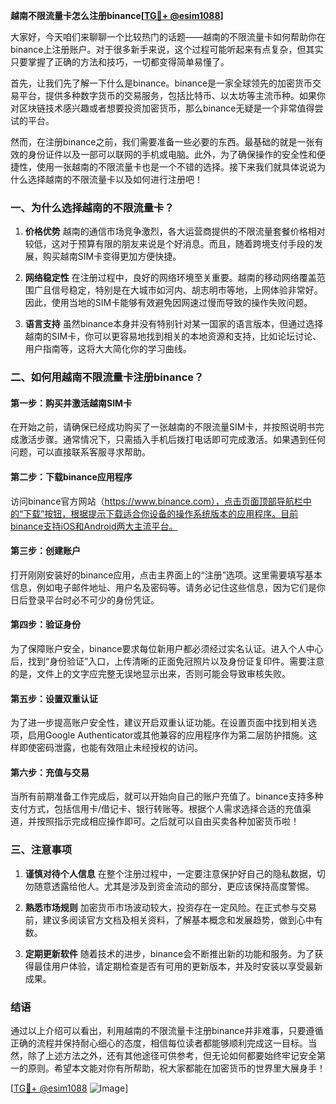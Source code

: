 **越南不限流量卡怎么注册binance[[TG💪+ @esim1088](https://t.me/s/esim1088)]**

大家好，今天咱们来聊聊一个比较热门的话题——越南的不限流量卡如何帮助你在binance上注册账户。对于很多新手来说，这个过程可能听起来有点复杂，但其实只要掌握了正确的方法和技巧，一切都变得简单易懂了。

首先，让我们先了解一下什么是binance。binance是一家全球领先的加密货币交易平台，提供多种数字货币的交易服务，包括比特币、以太坊等主流币种。如果你对区块链技术感兴趣或者想要投资加密货币，那么binance无疑是一个非常值得尝试的平台。

然而，在注册binance之前，我们需要准备一些必要的东西。最基础的就是一张有效的身份证件以及一部可以联网的手机或电脑。此外，为了确保操作的安全性和便捷性，使用一张越南的不限流量卡也是一个不错的选择。接下来我们就具体说说为什么选择越南的不限流量卡以及如何进行注册吧！

### 一、为什么选择越南的不限流量卡？

1. **价格优势**
   越南的通信市场竞争激烈，各大运营商提供的不限流量套餐价格相对较低，这对于预算有限的朋友来说是个好消息。而且，随着跨境支付手段的发展，购买越南SIM卡变得更加方便快捷。

2. **网络稳定性**
   在注册过程中，良好的网络环境至关重要。越南的移动网络覆盖范围广且信号稳定，特别是在大城市如河内、胡志明市等地，上网体验非常好。因此，使用当地的SIM卡能够有效避免因网速过慢而导致的操作失败问题。

3. **语言支持**
   虽然binance本身并没有特别针对某一国家的语言版本，但通过选择越南的SIM卡，你可以更容易地找到相关的本地资源和支持，比如论坛讨论、用户指南等，这将大大简化你的学习曲线。

### 二、如何用越南不限流量卡注册binance？

#### 第一步：购买并激活越南SIM卡
在开始之前，请确保已经成功购买了一张越南的不限流量SIM卡，并按照说明书完成激活步骤。通常情况下，只需插入手机后拨打电话即可完成激活。如果遇到任何问题，可以直接联系客服寻求帮助。

#### 第二步：下载binance应用程序
访问binance官方网站（https://www.binance.com），点击页面顶部导航栏中的“下载”按钮，根据提示下载适合你设备的操作系统版本的应用程序。目前binance支持iOS和Android两大主流平台。

#### 第三步：创建账户
打开刚刚安装好的binance应用，点击主界面上的“注册”选项。这里需要填写基本信息，例如电子邮件地址、用户名及密码等。请务必记住这些信息，因为它们是你日后登录平台时必不可少的身份凭证。

#### 第四步：验证身份
为了保障账户安全，binance要求每位新用户都必须经过实名认证。进入个人中心后，找到“身份验证”入口，上传清晰的正面免冠照片以及身份证复印件。需要注意的是，文件上的文字应完整无误地显示出来，否则可能会导致审核失败。

#### 第五步：设置双重认证
为了进一步提高账户安全性，建议开启双重认证功能。在设置页面中找到相关选项，启用Google Authenticator或其他兼容的应用程序作为第二层防护措施。这样即使密码泄露，也能有效阻止未经授权的访问。

#### 第六步：充值与交易
当所有前期准备工作完成后，就可以开始向自己的账户充值了。binance支持多种支付方式，包括信用卡/借记卡、银行转账等。根据个人需求选择合适的充值渠道，并按照指示完成相应操作即可。之后就可以自由买卖各种加密货币啦！

### 三、注意事项

1. **谨慎对待个人信息**
   在整个注册过程中，一定要注意保护好自己的隐私数据，切勿随意透露给他人。尤其是涉及到资金流动的部分，更应该保持高度警惕。

2. **熟悉市场规则**
   加密货币市场波动较大，投资存在一定风险。在正式参与交易前，建议多阅读官方文档及相关资料，了解基本概念和发展趋势，做到心中有数。

3. **定期更新软件**
   随着技术的进步，binance会不断推出新的功能和服务。为了获得最佳用户体验，请定期检查是否有可用的更新版本，并及时安装以享受最新成果。

### 结语

通过以上介绍可以看出，利用越南的不限流量卡注册binance并非难事，只要遵循正确的流程并保持耐心细心的态度，相信每位读者都能够顺利完成这一目标。当然，除了上述方法之外，还有其他途径可供参考，但无论如何都要始终牢记安全第一的原则。希望本文能对你有所帮助，祝大家都能在加密货币的世界里大展身手！

[[TG💪+ @esim1088](https://t.me/s/esim1088) ![Image](https://i.postimg.cc/4NQfJmqS/Snipaste-2025-05-13-00-14-12.png)]